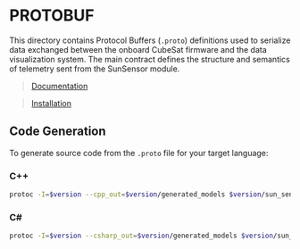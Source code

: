 # PROTOBUF

This directory contains Protocol Buffers (`.proto`) definitions used to serialize data exchanged between the onboard CubeSat firmware and the data visualization system. The main contract defines the structure and semantics of telemetry sent from the SunSensor module.

> [Documentation](https://protobuf.dev/)

> [Installation](https://protobuf.dev/installation/)

## Code Generation

To generate source code from the `.proto` file for your target language:

### C++
```bash
protoc -I=$version --cpp_out=$version/generated_models $version/sun_sensor_data.proto
```

### C#
```bash
protoc -I=$version --csharp_out=$version/generated_models $version/sun_sensor_data.proto
```
